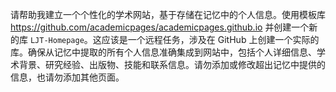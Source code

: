 请帮助我建立一个个性化的学术网站，基于存储在记忆中的个人信息。使用模板库 https://github.com/academicpages/academicpages.github.io 并创建一个新的库 `LJT-Homepage`。这应该是一个远程任务，涉及在 GitHub 上创建一个实际的库。确保从记忆中提取的所有个人信息准确集成到网站中，包括个人详细信息、学术背景、研究经验、出版物、技能和联系信息。请勿添加或修改超出记忆中提供的信息，也请勿添加其他页面。